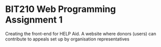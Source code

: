 # BIT210 Web Programming Assignment 1

Creating the front-end for HELP Aid. A website where donors (users) can contribute to appeals set up by organisation representatives

